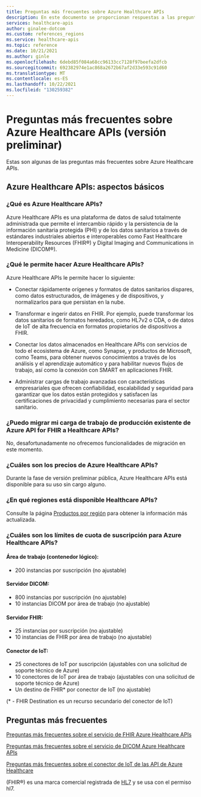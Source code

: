 ```yaml
---
title: Preguntas más frecuentes sobre Azure Healthcare APIs
description: En este documento se proporcionan respuestas a las preguntas más frecuentes sobre Azure Healthcare APIs.
services: healthcare-apis
author: ginalee-dotcom
ms.custom: references_regions
ms.service: healthcare-apis
ms.topic: reference
ms.date: 10/21/2021
ms.author: ginle
ms.openlocfilehash: 6debd85f084a68cc96133cc7128f97beefa2dfcb
ms.sourcegitcommit: 692382974e1ac868a2672b67af2d33e593c91d60
ms.translationtype: MT
ms.contentlocale: es-ES
ms.lasthandoff: 10/22/2021
ms.locfileid: "130259382"
---
```

# <a name="frequently-asked-questions-about-azure-healthcare-apis-preview"></a>Preguntas más frecuentes sobre Azure Healthcare APIs (versión preliminar)

Estas son algunas de las preguntas más frecuentes sobre Azure Healthcare APIs.

## <a name="azure-healthcare-apis-the-basics"></a>Azure Healthcare APIs: aspectos básicos

### <a name="what-is-the-azure-healthcare-apis"></a>¿Qué es Azure Healthcare APIs?
Azure Healthcare APIs es una plataforma de datos de salud totalmente administrada que permite el intercambio rápido y la persistencia de la información sanitaria protegida (PHI) y de los datos sanitarios a través de estándares industriales abiertos e interoperables como Fast Healthcare Interoperability Resources (FHIR®) y Digital Imaging and Communications in Medicine (DICOM®).

### <a name="what-do-the-azure-healthcare-apis-enable-you-to-do"></a>¿Qué le permite hacer Azure Healthcare APIs?
Azure Healthcare APIs le permite hacer lo siguiente: 

* Conectar rápidamente orígenes y formatos de datos sanitarios dispares, como datos estructurados, de imágenes y de dispositivos, y normalizarlos para que persistan en la nube.

* Transformar e ingerir datos en FHIR. Por ejemplo, puede transformar los datos sanitarios de formatos heredados, como HL7v2 o CDA, o de datos de IoT de alta frecuencia en formatos propietarios de dispositivos a FHIR.

* Conectar los datos almacenados en Healthcare APIs con servicios de todo el ecosistema de Azure, como Synapse, y productos de Microsoft, como Teams, para obtener nuevos conocimientos a través de los análisis y el aprendizaje automático y para habilitar nuevos flujos de trabajo, así como la conexión con SMART en aplicaciones FHIR.

* Administrar cargas de trabajo avanzadas con características empresariales que ofrecen confiabilidad, escalabilidad y seguridad para garantizar que los datos están protegidos y satisfacen las certificaciones de privacidad y cumplimiento necesarias para el sector sanitario.

### <a name="can-i-migrate-my-existing-production-workload-from-azure-api-for-fhir-to-healthcare-apis"></a>¿Puedo migrar mi carga de trabajo de producción existente de Azure API for FHIR a Healthcare APIs?
No, desafortunadamente no ofrecemos funcionalidades de migración en este momento. 

### <a name="what-is-the-pricing-of-azure-healthcare-apis"></a>¿Cuáles son los precios de Azure Healthcare APIs?
Durante la fase de versión preliminar pública, Azure Healthcare APIs está disponible para su uso sin cargo alguno.

### <a name="what-regions-are-healthcare-apis-available"></a>¿En qué regiones está disponible Healthcare APIs?
Consulte la página [Productos por región](https://azure.microsoft.com/global-infrastructure/services/?products=azure-api-for-fhir) para obtener la información más actualizada. 
          
### <a name="what-are-the-subscription-quota-limits-for-the-azure-healthcare-apis"></a>¿Cuáles son los límites de cuota de suscripción para Azure Healthcare APIs?

#### <a name="workspace-logical-container"></a>Área de trabajo (contenedor lógico):
* 200 instancias por suscripción (no ajustable)

#### <a name="dicom-server"></a>Servidor DICOM:
* 800 instancias por suscripción (no ajustable)
* 10 instancias DICOM por área de trabajo (no ajustable)

#### <a name="fhir-server"></a>Servidor FHIR:
* 25 instancias por suscripción (no ajustable)
* 10 instancias de FHIR por área de trabajo (no ajustable)

#### <a name="iot-connector"></a>Conector de IoT:
* 25 conectores de IoT por suscripción (ajustables con una solicitud de soporte técnico de Azure)
* 10 conectores de IoT por área de trabajo (ajustables con una solicitud de soporte técnico de Azure)
* Un destino de FHIR* por conector de IoT (no ajustable)

(* - FHIR Destination es un recurso secundario del conector de IoT)

## <a name="more-frequently-asked-questions"></a>Preguntas más frecuentes
[Preguntas más frecuentes sobre el servicio de FHIR Azure Healthcare APIs](./fhir/fhir-faq.md)

[Preguntas más frecuentes sobre el servicio de DICOM Azure Healthcare APIs](./dicom/dicom-services-faqs.yml)

[Preguntas más frecuentes sobre el conector de IoT de las API de Azure Healthcare](./iot/iot-connector-faqs.md)

(FHIR&#174;) es una marca comercial registrada de [HL7](https://hl7.org/fhir/) y se usa con el permiso hl7.